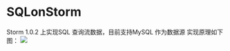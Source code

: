 # SQLonStorm
Storm 1.0.2 上实现SQL 查询流数据，目前支持MySQL 作为数据源
 实现原理如下图：
    <img src=http://7xtc7i.com1.z0.glb.clouddn.com/Snip20170517_1.png  />
